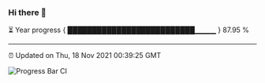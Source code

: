### Hi there 👋

⏳ Year progress { ██████████████████████████▁▁▁▁ } 87.95 %

---

⏰ Updated on Thu, 18 Nov 2021 00:39:25 GMT

![Progress Bar CI](https://github.com/liununu/liununu/workflows/Progress%20Bar%20CI/badge.svg)
